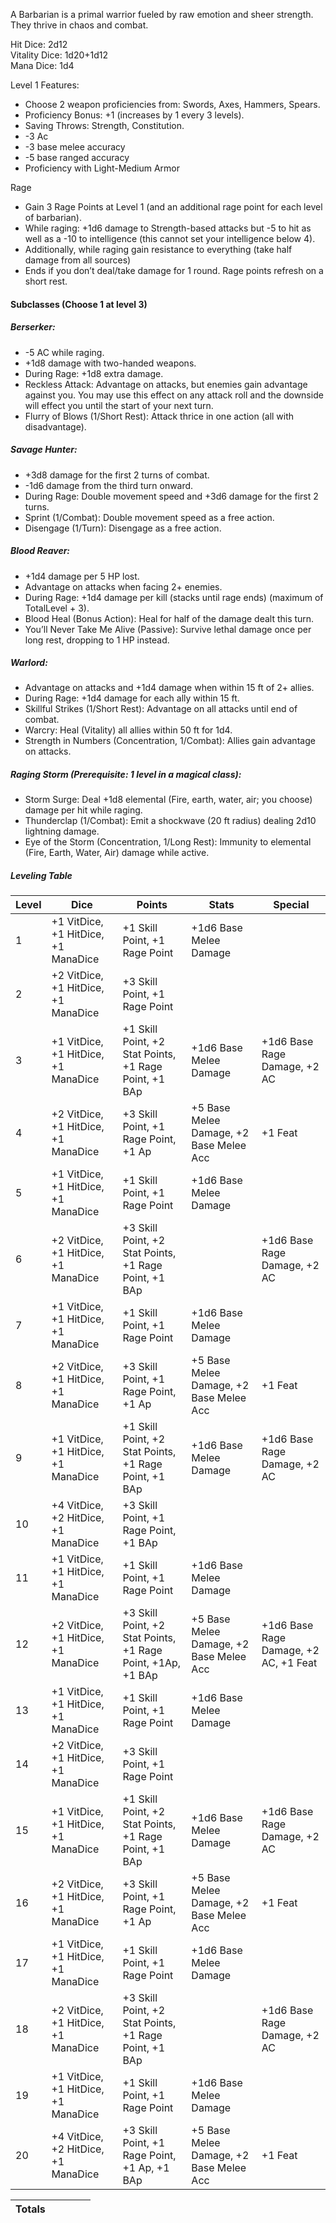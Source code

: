 A Barbarian is a primal warrior fueled by raw emotion and sheer strength. They thrive in chaos and combat.

Hit Dice: 2d12  
Vitality Dice: 1d20+1d12  
Mana Dice: 1d4

Level 1 Features:
- Choose 2 weapon proficiencies from: Swords, Axes, Hammers, Spears.
- Proficiency Bonus: +1 (increases by 1 every 3 levels).
- Saving Throws: Strength, Constitution.
- -3 Ac
- -3 base melee accuracy
- -5 base ranged accuracy
- Proficiency with Light-Medium Armor

Rage
- Gain 3 Rage Points at Level 1 (and an additional rage point for each level of barbarian).
- While raging: +1d6 damage to Strength-based attacks but -5 to hit as well as a -10 to intelligence (this cannot set your intelligence below 4).
- Additionally, while raging gain resistance to everything (take half damage from all sources)
- Ends if you don’t deal/take damage for 1 round. Rage points refresh on a short rest.

#### Subclasses (Choose 1 at level 3)
##### Berserker:
- -5 AC while raging.
- +1d8 damage with two-handed weapons.
- During Rage: +1d8 extra damage.
- Reckless Attack: Advantage on attacks, but enemies gain advantage against you. You may use this effect on any attack roll and the downside will effect you until the start of your next turn.    
- Flurry of Blows (1/Short Rest): Attack thrice in one action (all with disadvantage).
##### Savage Hunter:
- +3d8 damage for the first 2 turns of combat.
- -1d6 damage from the third turn onward.
- During Rage: Double movement speed and +3d6 damage for the first 2 turns.
- Sprint (1/Combat): Double movement speed as a free action.
- Disengage (1/Turn): Disengage as a free action.
##### Blood Reaver:
- +1d4 damage per 5 HP lost.
- Advantage on attacks when facing 2+ enemies.
- During Rage: +1d4 damage per kill (stacks until rage ends) (maximum of TotalLevel + 3).
- Blood Heal (Bonus Action): Heal for half of the damage dealt this turn.
- You’ll Never Take Me Alive (Passive): Survive lethal damage once per long rest, dropping to 1 HP instead.
##### Warlord:
- Advantage on attacks and +1d4 damage when within 15 ft of 2+ allies.
- During Rage: +1d4 damage for each ally within 15 ft.
- Skillful Strikes (1/Short Rest): Advantage on all attacks until end of combat.
- Warcry: Heal (Vitality) all allies within 50 ft for 1d4.
- Strength in Numbers (Concentration, 1/Combat): Allies gain advantage on attacks.
##### Raging Storm (Prerequisite: 1 level in a magical class):  
- Storm Surge: Deal +1d8 elemental (Fire, earth, water, air; you choose) damage per hit while raging.
- Thunderclap (1/Combat): Emit a shockwave (20 ft radius) dealing 2d10 lightning damage.
- Eye of the Storm (Concentration, 1/Long Rest): Immunity to elemental (Fire, Earth, Water, Air) damage while active.
##### Leveling Table
| Level | Dice                                | Points                                                      | Stats                                   | Special                               |
| ----- | ----------------------------------- | ----------------------------------------------------------- | --------------------------------------- | ------------------------------------- |
| 1     | +1 VitDice, +1 HitDice, +1 ManaDice | +1 Skill Point, +1 Rage Point                               | +1d6 Base Melee Damage                  |                                       |
| 2     | +2 VitDice, +1 HitDice, +1 ManaDice | +3 Skill Point, +1 Rage Point                               |                                         |                                       |
| 3     | +1 VitDice, +1 HitDice, +1 ManaDice | +1 Skill Point, +2 Stat Points, +1 Rage Point, +1 BAp       | +1d6 Base Melee Damage                  | +1d6 Base Rage Damage, +2 AC          |
| 4     | +2 VitDice, +1 HitDice, +1 ManaDice | +3 Skill Point, +1 Rage Point, +1 Ap                        | +5 Base Melee Damage, +2 Base Melee Acc | +1 Feat                               |
| 5     | +1 VitDice, +1 HitDice, +1 ManaDice | +1 Skill Point, +1 Rage Point                               | +1d6 Base Melee Damage                  |                                       |
| 6     | +2 VitDice, +1 HitDice, +1 ManaDice | +3 Skill Point, +2 Stat Points, +1 Rage Point, +1 BAp       |                                         | +1d6 Base Rage Damage, +2 AC          |
| 7     | +1 VitDice, +1 HitDice, +1 ManaDice | +1 Skill Point, +1 Rage Point                               | +1d6 Base Melee Damage                  |                                       |
| 8     | +2 VitDice, +1 HitDice, +1 ManaDice | +3 Skill Point, +1 Rage Point, +1 Ap                        | +5 Base Melee Damage, +2 Base Melee Acc | +1 Feat                               |
| 9     | +1 VitDice, +1 HitDice, +1 ManaDice | +1 Skill Point, +2 Stat Points, +1 Rage Point, +1 BAp       | +1d6 Base Melee Damage                  | +1d6 Base Rage Damage, +2 AC          |
| 10    | +4 VitDice, +2 HitDice, +1 ManaDice | +3 Skill Point, +1 Rage Point, +1 BAp                       |                                         |                                       |
| 11    | +1 VitDice, +1 HitDice, +1 ManaDice | +1 Skill Point, +1 Rage Point                               | +1d6 Base Melee Damage                  |                                       |
| 12    | +2 VitDice, +1 HitDice, +1 ManaDice | +3 Skill Point, +2 Stat Points, +1 Rage Point, +1Ap, +1 BAp | +5 Base Melee Damage, +2 Base Melee Acc | +1d6 Base Rage Damage, +2 AC, +1 Feat |
| 13    | +1 VitDice, +1 HitDice, +1 ManaDice | +1 Skill Point, +1 Rage Point                               | +1d6 Base Melee Damage                  |                                       |
| 14    | +2 VitDice, +1 HitDice, +1 ManaDice | +3 Skill Point, +1 Rage Point                               |                                         |                                       |
| 15    | +1 VitDice, +1 HitDice, +1 ManaDice | +1 Skill Point, +2 Stat Points, +1 Rage Point, +1 BAp       | +1d6 Base Melee Damage                  | +1d6 Base Rage Damage, +2 AC          |
| 16    | +2 VitDice, +1 HitDice, +1 ManaDice | +3 Skill Point, +1 Rage Point, +1 Ap                        | +5 Base Melee Damage, +2 Base Melee Acc | +1 Feat                               |
| 17    | +1 VitDice, +1 HitDice, +1 ManaDice | +1 Skill Point, +1 Rage Point                               | +1d6 Base Melee Damage                  |                                       |
| 18    | +2 VitDice, +1 HitDice, +1 ManaDice | +3 Skill Point, +2 Stat Points, +1 Rage Point, +1 BAp       |                                         | +1d6 Base Rage Damage, +2 AC          |
| 19    | +1 VitDice, +1 HitDice, +1 ManaDice | +1 Skill Point, +1 Rage Point                               | +1d6 Base Melee Damage                  |                                       |
| 20    | +4 VitDice, +2 HitDice, +1 ManaDice | +3 Skill Point, +1 Rage Point, +1 Ap, +1 BAp                | +5 Base Melee Damage, +2 Base Melee Acc | +1 Feat                               |

| Totals |     |     |     |     |
| ------ | --- | --- | --- | --- |